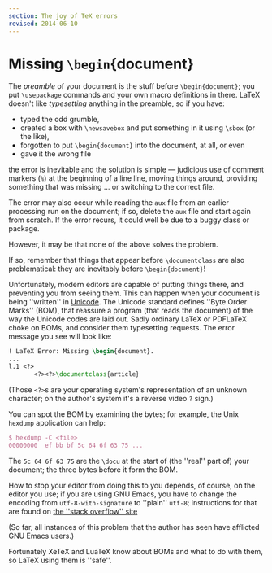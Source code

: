```yaml
---
section: The joy of TeX errors
revised: 2014-06-10
---
```

# Missing `\begin`{document}

The _preamble_ of your document is the stuff before
`\begin{document}`; you put `\usepackage` commands and
your own macro definitions in there.  LaTeX doesn't like
_typesetting_ anything in the preamble, so if you have:
  

-  typed the odd grumble,
-  created a box with `\newsavebox` and put something in it
    using `\sbox` (or the like),
-  forgotten to put `\begin{document}` into the document,
    at all, or even
-  gave it the wrong file

the error is inevitable and the solution is simple&nbsp;&mdash; judicious use
of comment markers (`%`) at the beginning of a line
line, moving things around, providing something that was
missing&nbsp;&hellip; or switching to the correct file.

The error may also occur while reading the `aux` file from an
earlier processing run on the document; if so, delete the
`aux` file and start again from scratch.  If the error
recurs, it could well be due to a buggy class or package.

However, it may be that none of the above solves the problem.

If so, remember that things that appear before `\documentclass` are
also problematical: they are inevitably before
`\begin{document}`!

Unfortunately, modern editors are capable of putting things there, and
preventing you from seeing them.  This can happen when your document
is being ''written'' in [Unicode](FAQ-unicode.md).  The Unicode
standard defines ''Byte Order Marks'' (BOM), that reassure a
program (that reads the document) of the way the Unicode codes are
laid out.  Sadly ordinary LaTeX or PDFLaTeX choke on
BOMs, and consider them typesetting requests.  The error
message you see will look like:
```latex
! LaTeX Error: Missing \begin{document}.
...
l.1 <?>
       <?><?>\documentclass{article}
```
(Those `<?>`s are your operating system's representation of an
unknown character; on the author's system it's a reverse video
`?` sign.)

You can spot the BOM by examining the bytes; for example, the
Unix `hexdump` application can help:
```latex
$ hexdump -C <file>
00000000  ef bb bf 5c 64 6f 63 75 ...
```
The `5c 64 6f 63 75` are the `\docu` at the start of
(the ''real'' part of) your document; the three bytes before it form the
BOM.

How to stop your editor from doing this to you depends, of course, on
the editor you use; if you are using GNU Emacs, you have to
change the encoding from `utf-8-with-signature` to ''plain''
`utf-8`; instructions for that are found on
[the ''stack overflow'' site](http://stackoverflow.com/questions/3859274/)

(So far, all instances of this problem that the author has seen have
afflicted GNU Emacs users.)

Fortunately XeTeX and LuaTeX know about BOMs and what to
do with them, so LaTeX using them is ''safe''.


